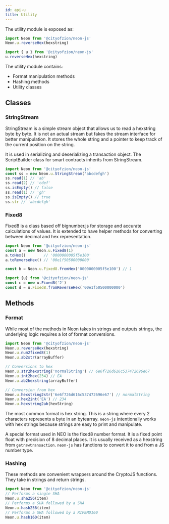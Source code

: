```yaml
---
id: api-u
title: Utility
---
```


The utility module is exposed as:

```js
import Neon from '@cityofzion/neon-js'
Neon.u.reverseHex(hexstring)

import { u } from '@cityofzion/neon-js'
u.reverseHex(hexstring)
```

The utility module contains:

- Format manipulation methods
- Hashing methods
- Utility classes

## Classes

### StringStream

StringStream is a simple stream object that allows us to read a hexstring byte by byte. It is not an actual stream but fakes the stream interface for better manipulation. It stores the whole string and a pointer to keep track of the current position on the string.

It is used in serializing and deserializing a transaction object. The ScriptBuilder class for smart contracts inherits from StringStream.

```js
import Neon from '@cityofzion/neon-js'
const ss = new Neon.u.StringStream('abcdefgh')
ss.read(1) // 'ab'
ss.read(2) // 'cdef'
ss.isEmpty() // false
ss.read(1) // 'gh'
ss.isEmpty() // true
ss.str // 'abcdefgh'
```

### Fixed8

Fixed8 is a class based off bignumber.js for storage and accurate calculations of values. It is extended to have helper methods for converting between decimal and hex representation.

```js
import Neon from '@cityofzion/neon-js'
const a = new Neon.u.Fixed8(1)
a.toHex()        // '0000000005f5e100'
a.toReverseHex() // '00e1f50500000000'

const b = Neon.u.Fixed8.fromHex('0000000005f5e100') // 1

import {u} from '@cityofzion/neon-js'
const c = new u.Fixed8('2')
const d = u.Fixed8.fromReverseHex('00e1f50500000000')
```

## Methods

### Format

While most of the methods in Neon takes in strings and outputs strings, the underlying logic requires a lot of format conversions.

```js
import Neon from '@cityofzion/neon-js'
Neon.u.reverseHex(hexstring)
Neon.u.num2fixed8(1)
Neon.u.ab2str(arrayBuffer)

// Conversions to hex
Neon.u.str2hexstring('normalString') // 6e6f726d616c537472696e67
Neon.u.int2hex(234) // EA
Neon.u.ab2hexstring(arrayBuffer)

// Conversion from hex
Neon.u.hexstring2str('6e6f726d616c537472696e67') // normalString
Neon.u.hex2int('EA') // 234
Neon.u.hexstring2ab(hexString)
```

The most common format is hex string. This is a string where every 2 characters represents a byte in an bytearray. `neon-js` intentionally works with hex strings because strings are easy to print and manipulate.

A special format used in NEO is the fixed8 number format. It is a fixed point float with precision of 8 decimal places. It is usually received as a hexstring from `getrawtransaction`. `neon-js` has functions to convert it to and from a JS number type.

### Hashing

These methods are convenient wrappers around the CryptoJS functions. They take in strings and return strings.

```js
import Neon from '@cityofzion/neon-js'
// Performs a single SHA
Neon.u.sha256(item)
// Performs a SHA followed by a SHA
Neon.u.hash256(item)
// Performs a SHA followed by a RIPEMD160
Neon.u.hash160(item)
```

